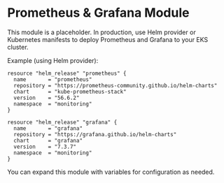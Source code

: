 # Prometheus & Grafana Module

This module is a placeholder. In production, use Helm provider or Kubernetes manifests to deploy Prometheus and Grafana to your EKS cluster.

Example (using Helm provider):

```
resource "helm_release" "prometheus" {
  name       = "prometheus"
  repository = "https://prometheus-community.github.io/helm-charts"
  chart      = "kube-prometheus-stack"
  version    = "56.6.2"
  namespace  = "monitoring"
}

resource "helm_release" "grafana" {
  name       = "grafana"
  repository = "https://grafana.github.io/helm-charts"
  chart      = "grafana"
  version    = "7.3.7"
  namespace  = "monitoring"
}
```

You can expand this module with variables for configuration as needed.
